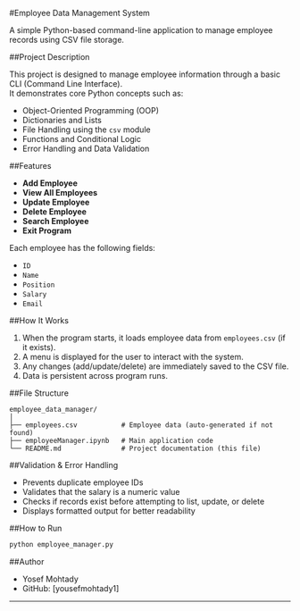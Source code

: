 #Employee Data Management System

A simple Python-based command-line application to manage employee records using CSV file storage.

##Project Description

This project is designed to manage employee information through a basic CLI (Command Line Interface).  
It demonstrates core Python concepts such as:

- Object-Oriented Programming (OOP)
- Dictionaries and Lists
- File Handling using the `csv` module
- Functions and Conditional Logic
- Error Handling and Data Validation

##Features

- **Add Employee**
- **View All Employees**
- **Update Employee**
- **Delete Employee**
- **Search Employee**
- **Exit Program**

Each employee has the following fields:

- `ID`
- `Name`
- `Position`
- `Salary`
- `Email`

##How It Works

1. When the program starts, it loads employee data from `employees.csv` (if it exists).
2. A menu is displayed for the user to interact with the system.
3. Any changes (add/update/delete) are immediately saved to the CSV file.
4. Data is persistent across program runs.

##File Structure

```
employee_data_manager/
│
├── employees.csv           # Employee data (auto-generated if not found)
├── employeeManager.ipynb   # Main application code
└── README.md               # Project documentation (this file)
```

##Validation & Error Handling

- Prevents duplicate employee IDs
- Validates that the salary is a numeric value
- Checks if records exist before attempting to list, update, or delete
- Displays formatted output for better readability

##How to Run

```bash
python employee_manager.py
```

##Author

- Yosef Mohtady
- GitHub: [yousefmohtady1]

---
